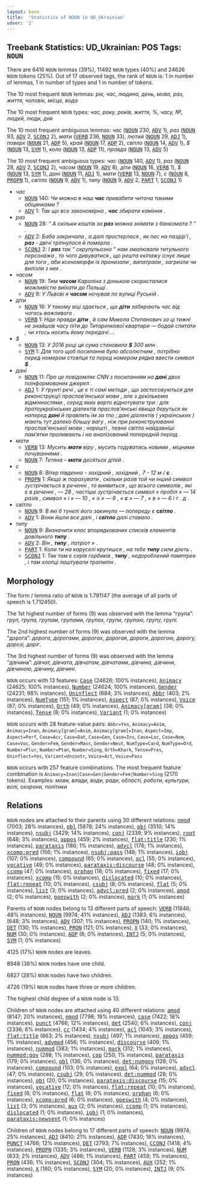 ```yaml
---
layout: base
title:  'Statistics of NOUN in UD_Ukrainian'
udver: '2'
---
```


## Treebank Statistics: UD_Ukrainian: POS Tags: `NOUN`

There are 6416 `NOUN` lemmas (39%), 11492 `NOUN` types (40%) and 24626 `NOUN` tokens (25%).
Out of 17 observed tags, the rank of `NOUN` is: 1 in number of lemmas, 1 in number of types and 1 in number of tokens.

The 10 most frequent `NOUN` lemmas: <em>рік, час, людина, день, мова, раз, життя, чоловік, місце, вода</em>

The 10 most frequent `NOUN` types:  <em>час, року, років, життя, %, часу, №, людей, люди, дня</em>

The 10 most frequent ambiguous lemmas: <em>час</em> (<tt><a href="uk-pos-NOUN.html">NOUN</a></tt> 230, <tt><a href="uk-pos-ADV.html">ADV</a></tt> 1), <em>раз</em> (<tt><a href="uk-pos-NOUN.html">NOUN</a></tt> 93, <tt><a href="uk-pos-ADV.html">ADV</a></tt> 2, <tt><a href="uk-pos-SCONJ.html">SCONJ</a></tt> 2), <em>мати</em> (<tt><a href="uk-pos-VERB.html">VERB</a></tt> 236, <tt><a href="uk-pos-NOUN.html">NOUN</a></tt> 33), <em>лютий</em> (<tt><a href="uk-pos-NOUN.html">NOUN</a></tt> 29, <tt><a href="uk-pos-ADJ.html">ADJ</a></tt> 1), <em>поверх</em> (<tt><a href="uk-pos-NOUN.html">NOUN</a></tt> 21, <tt><a href="uk-pos-ADP.html">ADP</a></tt> 5), <em>край</em> (<tt><a href="uk-pos-NOUN.html">NOUN</a></tt> 17, <tt><a href="uk-pos-ADP.html">ADP</a></tt> 2), <em>світло</em> (<tt><a href="uk-pos-NOUN.html">NOUN</a></tt> 14, <tt><a href="uk-pos-ADV.html">ADV</a></tt> 1), <em>$</em> (<tt><a href="uk-pos-NOUN.html">NOUN</a></tt> 13, <tt><a href="uk-pos-SYM.html">SYM</a></tt> 1), <em>коло</em> (<tt><a href="uk-pos-NOUN.html">NOUN</a></tt> 13, <tt><a href="uk-pos-ADP.html">ADP</a></tt> 11), <em>правда</em> (<tt><a href="uk-pos-NOUN.html">NOUN</a></tt> 13, <tt><a href="uk-pos-ADV.html">ADV</a></tt> 5)

The 10 most frequent ambiguous types:  <em>час</em> (<tt><a href="uk-pos-NOUN.html">NOUN</a></tt> 140, <tt><a href="uk-pos-ADV.html">ADV</a></tt> 1), <em>раз</em> (<tt><a href="uk-pos-NOUN.html">NOUN</a></tt> 28, <tt><a href="uk-pos-ADV.html">ADV</a></tt> 2, <tt><a href="uk-pos-SCONJ.html">SCONJ</a></tt> 2), <em>часом</em> (<tt><a href="uk-pos-NOUN.html">NOUN</a></tt> 19, <tt><a href="uk-pos-ADV.html">ADV</a></tt> 8), <em>діти</em> (<tt><a href="uk-pos-NOUN.html">NOUN</a></tt> 16, <tt><a href="uk-pos-VERB.html">VERB</a></tt> 1), <em>$</em> (<tt><a href="uk-pos-NOUN.html">NOUN</a></tt> 13, <tt><a href="uk-pos-SYM.html">SYM</a></tt> 1), <em>дані</em> (<tt><a href="uk-pos-NOUN.html">NOUN</a></tt> 11, <tt><a href="uk-pos-ADJ.html">ADJ</a></tt> 1), <em>мати</em> (<tt><a href="uk-pos-VERB.html">VERB</a></tt> 13, <tt><a href="uk-pos-NOUN.html">NOUN</a></tt> 7), <em>с</em> (<tt><a href="uk-pos-NOUN.html">NOUN</a></tt> 8, <tt><a href="uk-pos-PROPN.html">PROPN</a></tt> 1), <em>світло</em> (<tt><a href="uk-pos-NOUN.html">NOUN</a></tt> 9, <tt><a href="uk-pos-ADV.html">ADV</a></tt> 1), <em>типу</em> (<tt><a href="uk-pos-NOUN.html">NOUN</a></tt> 9, <tt><a href="uk-pos-ADV.html">ADV</a></tt> 2, <tt><a href="uk-pos-PART.html">PART</a></tt> 1, <tt><a href="uk-pos-SCONJ.html">SCONJ</a></tt> 1)


* <em>час</em>
  * <tt><a href="uk-pos-NOUN.html">NOUN</a></tt> 140: <em>Чи можна в наш <b>час</b> привабити читача такими обіцянками ?</em>
  * <tt><a href="uk-pos-ADV.html">ADV</a></tt> 1: <em>Так що все закономірно , <b>час</b> збирати каміння .</em>
* <em>раз</em>
  * <tt><a href="uk-pos-NOUN.html">NOUN</a></tt> 28: <em>“ А скільки коштів за <b>раз</b> можна знімати з банкомата ? ” .</em>
  * <tt><a href="uk-pos-ADV.html">ADV</a></tt> 2: <em>Баба закричала , а далі простерлася , як пес на паздір’ї , <b>раз</b> - двічі тріпнулася й померла .</em>
  * <tt><a href="uk-pos-SCONJ.html">SCONJ</a></tt> 2: <em>І <b>раз</b> так “ скрупульозно ” нам змалювали титульного персонажа , то чого дивуватися , що решта екіпажу існує лише для того , аби ксеноморфи їх пронизали , випатрали , загризли чи вилізли з них .</em>
* <em>часом</em>
  * <tt><a href="uk-pos-NOUN.html">NOUN</a></tt> 19: <em>Тим <b>часом</b> Кароліна з донькою скористалися можливістю виїхати до Польщі .</em>
  * <tt><a href="uk-pos-ADV.html">ADV</a></tt> 8: <em>У Львові я <b>часом</b> ночував по вулиці Руській .</em>
* <em>діти</em>
  * <tt><a href="uk-pos-NOUN.html">NOUN</a></tt> 16: <em>У такому віці здається , що <b>діти</b> забирають час від чогось важливого .</em>
  * <tt><a href="uk-pos-VERB.html">VERB</a></tt> 1: <em>Ніде правди <b>діти</b> , й сам Микола Степанович за ці тижні не знайшов часу піти до Титаренкової квартири — бодай спитати , чи хтось носить йому передачі …</em>
* <em>$</em>
  * <tt><a href="uk-pos-NOUN.html">NOUN</a></tt> 13: <em>У 2016 році ця сума становила <b>$</b> 300 млн .</em>
  * <tt><a href="uk-pos-SYM.html">SYM</a></tt> 1: <em>Для того щоб посилання було абсолютним , потрібно перед номером стовпця та перед номером рядка ввести символ <b>$</b> .</em>
* <em>дані</em>
  * <tt><a href="uk-pos-NOUN.html">NOUN</a></tt> 11: <em>Про це повідомляє CNN з посиланням на <b>дані</b> двох поінформованих джерел .</em>
  * <tt><a href="uk-pos-ADJ.html">ADJ</a></tt> 1: <em>У ґрунті речі , це є ті самі методи , що застосовуються для реконструкції праслов’янської мови , але з декількома відмінностями , серед яких варто віднотувати три : для протоукраїнських діалектів праслов’янські явища беруться як наперед <b>дані</b> й правлять їм за тло ; дані діалектів ( українських ) мають тут далеко більшу вагу , ніж при реконструюванні праслов’янської мови ; нарешті , певне світло найдавніші пам’ятки проливають і на аналізований попередній період .</em>
* <em>мати</em>
  * <tt><a href="uk-pos-VERB.html">VERB</a></tt> 13: <em>Мусить <b>мати</b> віру , мусить годуватись новими , міцними почуваннями .</em>
  * <tt><a href="uk-pos-NOUN.html">NOUN</a></tt> 7: <em>Тетяна – <b>мати</b> десятьох дітей .</em>
* <em>с</em>
  * <tt><a href="uk-pos-NOUN.html">NOUN</a></tt> 8: <em>Вітер південно - західний , західний , 7 - 12 м / <b>с</b> .</em>
  * <tt><a href="uk-pos-PROPN.html">PROPN</a></tt> 1: <em>Якщо ж порахувати , скільки разів той чи інший символ зустрічається в реченні , то виявиться , що всього символів , які є в реченні , — 28 , частіше зустрічається символ « пробіл » — 14 разів , символ « і » — 10 , « о » — 9 , « <b>с</b> » — 7 , « в » — 6 і т . д .</em>
* <em>світло</em>
  * <tt><a href="uk-pos-NOUN.html">NOUN</a></tt> 9: <em>В які б тунелі його закинуло — попереду є <b>світло</b> .</em>
  * <tt><a href="uk-pos-ADV.html">ADV</a></tt> 1: <em>Вони йшли все далі , і <b>світло</b> далі ставало .</em>
* <em>типу</em>
  * <tt><a href="uk-pos-NOUN.html">NOUN</a></tt> 9: <em>Визначити клас впорядкованих списків елементів довільного <b>типу</b> .</em>
  * <tt><a href="uk-pos-ADV.html">ADV</a></tt> 2: <em>Він , <b>типу</b> , патріот » .</em>
  * <tt><a href="uk-pos-PART.html">PART</a></tt> 1: <em>Коли ти на каруселі крутишся , на тебе <b>типу</b> сили діють .</em>
  * <tt><a href="uk-pos-SCONJ.html">SCONJ</a></tt> 1: <em>Так там є серія горбиків , <b>типу</b> , недороблений памптрек , і там хлопці лаштували трапмлін .</em>

## Morphology

The form / lemma ratio of `NOUN` is 1.791147 (the average of all parts of speech is 1.712450).

The 1st highest number of forms (9) was observed with the lemma “група”: <em>груп, група, групам, групами, групах, групи, групою, групу, групі</em>.

The 2nd highest number of forms (9) was observed with the lemma “дорога”: <em>дорога, дорогами, дорогах, дорогая, дороги, дорогою, дорогу, дорозі, доріг</em>.

The 3rd highest number of forms (9) was observed with the lemma “дівчина”: <em>дівчат, дівчата, дівчатам, дівчатами, дівчина, дівчини, дівчиною, дівчину, дівчині</em>.

`NOUN` occurs with 13 features: <tt><a href="uk-feat-Case.html">Case</a></tt> (24626; 100% instances), <tt><a href="uk-feat-Animacy.html">Animacy</a></tt> (24625; 100% instances), <tt><a href="uk-feat-Number.html">Number</a></tt> (24624; 100% instances), <tt><a href="uk-feat-Gender.html">Gender</a></tt> (24231; 98% instances), <tt><a href="uk-feat-Uninflect.html">Uninflect</a></tt> (684; 3% instances), <tt><a href="uk-feat-Abbr.html">Abbr</a></tt> (403; 2% instances), <tt><a href="uk-feat-NumType.html">NumType</a></tt> (151; 1% instances), <tt><a href="uk-feat-Aspect.html">Aspect</a></tt> (87; 0% instances), <tt><a href="uk-feat-Voice.html">Voice</a></tt> (87; 0% instances), <tt><a href="uk-feat-Orth.html">Orth</a></tt> (49; 0% instances), <tt><a href="uk-feat-Animacy-gram.html">Animacy[gram]</a></tt> (38; 0% instances), <tt><a href="uk-feat-Tense.html">Tense</a></tt> (8; 0% instances), <tt><a href="uk-feat-Variant.html">Variant</a></tt> (1; 0% instances)

`NOUN` occurs with 28 feature-value pairs: `Abbr=Yes`, `Animacy=Anim`, `Animacy=Inan`, `Animacy[gram]=Anim`, `Animacy[gram]=Inan`, `Aspect=Imp`, `Aspect=Perf`, `Case=Acc`, `Case=Dat`, `Case=Gen`, `Case=Ins`, `Case=Loc`, `Case=Nom`, `Case=Voc`, `Gender=Fem`, `Gender=Masc`, `Gender=Neut`, `NumType=Card`, `NumType=Ord`, `Number=Plur`, `Number=Ptan`, `Number=Sing`, `Orth=Khark`, `Tense=Pres`, `Uninflect=Yes`, `Variant=Uncontr`, `Voice=Act`, `Voice=Pass`

`NOUN` occurs with 257 feature combinations.
The most frequent feature combination is `Animacy=Inan|Case=Gen|Gender=Fem|Number=Sing` (2170 tokens).
Examples: <em>мови, влади, води, ради, області, роботи, культури, волі, охорони, політики</em>


## Relations

`NOUN` nodes are attached to their parents using 30 different relations: <tt><a href="uk-dep-nmod.html">nmod</a></tt> (7003; 28% instances), <tt><a href="uk-dep-obl.html">obl</a></tt> (5878; 24% instances), <tt><a href="uk-dep-obj.html">obj</a></tt> (3510; 14% instances), <tt><a href="uk-dep-nsubj.html">nsubj</a></tt> (3429; 14% instances), <tt><a href="uk-dep-conj.html">conj</a></tt> (2339; 9% instances), <tt><a href="uk-dep-root.html">root</a></tt> (648; 3% instances), <tt><a href="uk-dep-appos.html">appos</a></tt> (459; 2% instances), <tt><a href="uk-dep-flat-title.html">flat:title</a></tt> (230; 1% instances), <tt><a href="uk-dep-parataxis.html">parataxis</a></tt> (186; 1% instances), <tt><a href="uk-dep-advcl.html">advcl</a></tt> (176; 1% instances), <tt><a href="uk-dep-xcomp-pred.html">xcomp:pred</a></tt> (156; 1% instances), <tt><a href="uk-dep-nsubj-pass.html">nsubj:pass</a></tt> (148; 1% instances), <tt><a href="uk-dep-iobj.html">iobj</a></tt> (107; 0% instances), <tt><a href="uk-dep-compound.html">compound</a></tt> (65; 0% instances), <tt><a href="uk-dep-acl.html">acl</a></tt> (55; 0% instances), <tt><a href="uk-dep-vocative.html">vocative</a></tt> (49; 0% instances), <tt><a href="uk-dep-parataxis-discourse.html">parataxis:discourse</a></tt> (48; 0% instances), <tt><a href="uk-dep-ccomp.html">ccomp</a></tt> (47; 0% instances), <tt><a href="uk-dep-orphan.html">orphan</a></tt> (18; 0% instances), <tt><a href="uk-dep-fixed.html">fixed</a></tt> (17; 0% instances), <tt><a href="uk-dep-xcomp.html">xcomp</a></tt> (15; 0% instances), <tt><a href="uk-dep-dislocated.html">dislocated</a></tt> (10; 0% instances), <tt><a href="uk-dep-flat-repeat.html">flat:repeat</a></tt> (10; 0% instances), <tt><a href="uk-dep-csubj.html">csubj</a></tt> (8; 0% instances), <tt><a href="uk-dep-flat.html">flat</a></tt> (5; 0% instances), <tt><a href="uk-dep-list.html">list</a></tt> (3; 0% instances), <tt><a href="uk-dep-advcl-pred.html">advcl:pred</a></tt> (2; 0% instances), <tt><a href="uk-dep-amod.html">amod</a></tt> (2; 0% instances), <tt><a href="uk-dep-goeswith.html">goeswith</a></tt> (2; 0% instances), <tt><a href="uk-dep-mark.html">mark</a></tt> (1; 0% instances)

Parents of `NOUN` nodes belong to 13 different parts of speech: <tt><a href="uk-pos-VERB.html">VERB</a></tt> (11846; 48% instances), <tt><a href="uk-pos-NOUN.html">NOUN</a></tt> (9974; 41% instances), <tt><a href="uk-pos-ADJ.html">ADJ</a></tt> (1383; 6% instances),  (648; 3% instances), <tt><a href="uk-pos-ADV.html">ADV</a></tt> (307; 1% instances), <tt><a href="uk-pos-PROPN.html">PROPN</a></tt> (140; 1% instances), <tt><a href="uk-pos-DET.html">DET</a></tt> (130; 1% instances), <tt><a href="uk-pos-PRON.html">PRON</a></tt> (121; 0% instances), <tt><a href="uk-pos-X.html">X</a></tt> (33; 0% instances), <tt><a href="uk-pos-NUM.html">NUM</a></tt> (30; 0% instances), <tt><a href="uk-pos-ADP.html">ADP</a></tt> (8; 0% instances), <tt><a href="uk-pos-INTJ.html">INTJ</a></tt> (5; 0% instances), <tt><a href="uk-pos-SYM.html">SYM</a></tt> (1; 0% instances)

4125 (17%) `NOUN` nodes are leaves.

8948 (36%) `NOUN` nodes have one child.

6827 (28%) `NOUN` nodes have two children.

4726 (19%) `NOUN` nodes have three or more children.

The highest child degree of a `NOUN` node is 13.

Children of `NOUN` nodes are attached using 40 different relations: <tt><a href="uk-dep-amod.html">amod</a></tt> (8147; 20% instances), <tt><a href="uk-dep-nmod.html">nmod</a></tt> (7798; 19% instances), <tt><a href="uk-dep-case.html">case</a></tt> (7422; 18% instances), <tt><a href="uk-dep-punct.html">punct</a></tt> (4766; 12% instances), <tt><a href="uk-dep-det.html">det</a></tt> (2540; 6% instances), <tt><a href="uk-dep-conj.html">conj</a></tt> (2336; 6% instances), <tt><a href="uk-dep-cc.html">cc</a></tt> (1434; 4% instances), <tt><a href="uk-dep-acl.html">acl</a></tt> (1045; 3% instances), <tt><a href="uk-dep-flat-title.html">flat:title</a></tt> (863; 2% instances), <tt><a href="uk-dep-nsubj.html">nsubj</a></tt> (497; 1% instances), <tt><a href="uk-dep-appos.html">appos</a></tt> (459; 1% instances), <tt><a href="uk-dep-advmod.html">advmod</a></tt> (456; 1% instances), <tt><a href="uk-dep-discourse.html">discourse</a></tt> (409; 1% instances), <tt><a href="uk-dep-nummod.html">nummod</a></tt> (383; 1% instances), <tt><a href="uk-dep-mark.html">mark</a></tt> (312; 1% instances), <tt><a href="uk-dep-nummod-gov.html">nummod:gov</a></tt> (288; 1% instances), <tt><a href="uk-dep-cop.html">cop</a></tt> (250; 1% instances), <tt><a href="uk-dep-parataxis.html">parataxis</a></tt> (179; 0% instances), <tt><a href="uk-dep-obl.html">obl</a></tt> (136; 0% instances), <tt><a href="uk-dep-det-numgov.html">det:numgov</a></tt> (128; 0% instances), <tt><a href="uk-dep-compound.html">compound</a></tt> (103; 0% instances), <tt><a href="uk-dep-expl.html">expl</a></tt> (64; 0% instances), <tt><a href="uk-dep-advcl.html">advcl</a></tt> (47; 0% instances), <tt><a href="uk-dep-csubj.html">csubj</a></tt> (29; 0% instances), <tt><a href="uk-dep-det-nummod.html">det:nummod</a></tt> (28; 0% instances), <tt><a href="uk-dep-obj.html">obj</a></tt> (20; 0% instances), <tt><a href="uk-dep-parataxis-discourse.html">parataxis:discourse</a></tt> (15; 0% instances), <tt><a href="uk-dep-vocative.html">vocative</a></tt> (12; 0% instances), <tt><a href="uk-dep-flat-repeat.html">flat:repeat</a></tt> (10; 0% instances), <tt><a href="uk-dep-fixed.html">fixed</a></tt> (6; 0% instances), <tt><a href="uk-dep-flat.html">flat</a></tt> (6; 0% instances), <tt><a href="uk-dep-orphan.html">orphan</a></tt> (6; 0% instances), <tt><a href="uk-dep-xcomp-pred.html">xcomp:pred</a></tt> (6; 0% instances), <tt><a href="uk-dep-goeswith.html">goeswith</a></tt> (4; 0% instances), <tt><a href="uk-dep-list.html">list</a></tt> (3; 0% instances), <tt><a href="uk-dep-aux.html">aux</a></tt> (2; 0% instances), <tt><a href="uk-dep-ccomp.html">ccomp</a></tt> (1; 0% instances), <tt><a href="uk-dep-dislocated.html">dislocated</a></tt> (1; 0% instances), <tt><a href="uk-dep-iobj.html">iobj</a></tt> (1; 0% instances), <tt><a href="uk-dep-parataxis-newsent.html">parataxis:newsent</a></tt> (1; 0% instances)

Children of `NOUN` nodes belong to 17 different parts of speech: <tt><a href="uk-pos-NOUN.html">NOUN</a></tt> (9974; 25% instances), <tt><a href="uk-pos-ADJ.html">ADJ</a></tt> (8410; 21% instances), <tt><a href="uk-pos-ADP.html">ADP</a></tt> (7430; 18% instances), <tt><a href="uk-pos-PUNCT.html">PUNCT</a></tt> (4766; 12% instances), <tt><a href="uk-pos-DET.html">DET</a></tt> (2793; 7% instances), <tt><a href="uk-pos-CCONJ.html">CCONJ</a></tt> (1418; 4% instances), <tt><a href="uk-pos-PROPN.html">PROPN</a></tt> (1335; 3% instances), <tt><a href="uk-pos-VERB.html">VERB</a></tt> (1128; 3% instances), <tt><a href="uk-pos-NUM.html">NUM</a></tt> (833; 2% instances), <tt><a href="uk-pos-ADV.html">ADV</a></tt> (486; 1% instances), <tt><a href="uk-pos-PART.html">PART</a></tt> (459; 1% instances), <tt><a href="uk-pos-PRON.html">PRON</a></tt> (436; 1% instances), <tt><a href="uk-pos-SCONJ.html">SCONJ</a></tt> (304; 1% instances), <tt><a href="uk-pos-AUX.html">AUX</a></tt> (252; 1% instances), <tt><a href="uk-pos-X.html">X</a></tt> (160; 0% instances), <tt><a href="uk-pos-SYM.html">SYM</a></tt> (20; 0% instances), <tt><a href="uk-pos-INTJ.html">INTJ</a></tt> (9; 0% instances)


